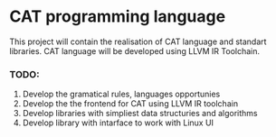 # CAT programming language

This project will contain the realisation of CAT language and standart libraries. CAT language will be developed using LLVM IR Toolchain.

### TODO:

1. Develop the gramatical rules, languages opportunies
2. Develop the the frontend for CAT using LLVM IR toolchain
3. Develop libraries with simpliest data structuries and algorithms
4. Develop library with intarface to work with Linux UI